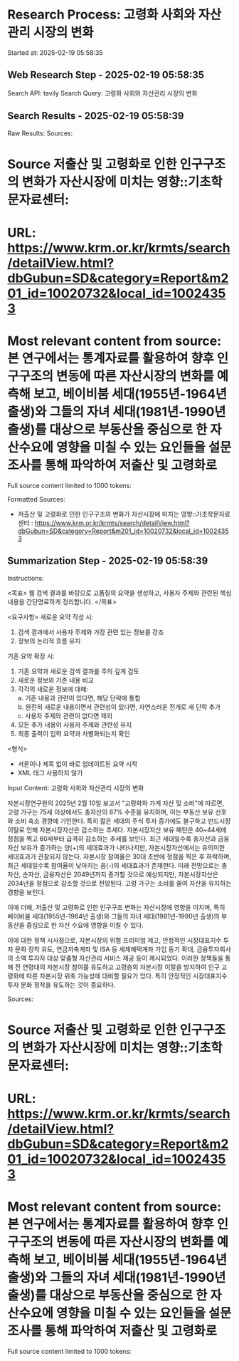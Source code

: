 # Research Process: 고령화 사회와 자산관리 시장의 변화
Started at: 2025-02-19 05:58:35


## Web Research Step - 2025-02-19 05:58:35
Search API: tavily
Search Query: 고령화 사회와 자산관리 시장의 변화


## Search Results - 2025-02-19 05:58:39
Raw Results:
Sources:

Source 저출산 및 고령화로 인한 인구구조의 변화가 자산시장에 미치는 영향::기초학문자료센터:
===
URL: https://www.krm.or.kr/krmts/search/detailView.html?dbGubun=SD&category=Report&m201_id=10020732&local_id=10024353
===
Most relevant content from source: 본 연구에서는 통계자료를 활용하여 향후 인구구조의 변동에 따른 자산시장의 변화를 예측해 보고, 베이비붐 세대(1955년-1964년 출생)와 그들의 자녀 세대(1981년-1990년 출생)를 대상으로 부동산을 중심으로 한 자산수요에 영향을 미칠 수 있는 요인들을 설문조사를 통해 파악하여 저출산 및 고령화로
===
Full source content limited to 1000 tokens:

Formatted Sources:
* 저출산 및 고령화로 인한 인구구조의 변화가 자산시장에 미치는 영향::기초학문자료센터 : https://www.krm.or.kr/krmts/search/detailView.html?dbGubun=SD&category=Report&m201_id=10020732&local_id=10024353

## Summarization Step - 2025-02-19 05:58:39
Instructions:

<목표>
웹 검색 결과를 바탕으로 고품질의 요약을 생성하고, 사용자 주제와 관련된 핵심 내용을 간단명료하게 정리합니다.
</목표>

<요구사항>
새로운 요약 작성 시:
1. 검색 결과에서 사용자 주제와 가장 관련 있는 정보를 강조
2. 정보의 논리적 흐름 유지

기존 요약 확장 시:                                                                                                                 
1. 기존 요약과 새로운 검색 결과를 주의 깊게 검토                                                    
2. 새로운 정보와 기존 내용 비교                                                         
3. 각각의 새로운 정보에 대해:                                                                             
    a. 기존 내용과 관련이 있다면, 해당 단락에 통합                               
    b. 완전히 새로운 내용이면서 관련성이 있다면, 자연스러운 전개로 새 단락 추가                            
    c. 사용자 주제와 관련이 없다면 제외                                                            
4. 모든 추가 내용이 사용자 주제와 관련성 유지                                                         
5. 최종 출력이 입력 요약과 차별화되는지 확인                                                                                                                                                            

<형식>
- 서론이나 제목 없이 바로 업데이트된 요약 시작
- XML 태그 사용하지 않기

Input Content:
<User Input> 
 고령화 사회와 자산관리 시장의 변화 
 <User Input>

<Existing Summary> 
 자본시장연구원의 2025년 2월 10일 보고서 "고령화와 가계 자산 및 소비"에 따르면, 고령 가구는 75세 이상에서도 총자산의 87% 수준을 유지하며, 이는 부동산 보유 선호와 소비 축소 경향에 기인한다. 특히 젊은 세대의 주식 투자 증가에도 불구하고 펀드시장 이탈로 인해 자본시장자산은 감소하는 추세다. 자본시장자산 보유 패턴은 40~44세에 정점을 찍고 60세부터 급격히 감소하는 추세를 보인다. 최근 세대일수록 총자산과 금융자산 보유가 증가하는 양(+)의 세대효과가 나타나지만, 자본시장자산에서는 유의미한 세대효과가 관찰되지 않는다. 자본시장 참여율은 30대 초반에 정점을 찍은 후 하락하며, 최근 세대일수록 참여율이 낮아지는 음(-)의 세대효과가 존재한다. 미래 전망으로는 총자산, 순자산, 금융자산은 2049년까지 증가할 것으로 예상되지만, 자본시장자산은 2034년을 정점으로 감소할 것으로 전망된다. 고령 가구는 소비를 줄여 자산을 유지하는 경향을 보인다.

이에 더해, 저출산 및 고령화로 인한 인구구조 변화는 자산시장에 영향을 미치며, 특히 베이비붐 세대(1955년-1964년 출생)와 그들의 자녀 세대(1981년-1990년 출생)의 부동산을 중심으로 한 자산 수요에 영향을 미칠 수 있다.

이에 대한 정책 시사점으로, 자본시장의 위험 프리미엄 제고, 안정적인 시장대표지수 투자 문화 정착 유도, 연금저축계좌 및 ISA 등 세제혜택계좌 가입 동기 확대, 금융투자회사의 소액 투자자 대상 맞춤형 자산관리 서비스 제공 등이 제시되었다. 이러한 정책들을 통해 전 연령대의 자본시장 참여를 유도하고 고령층의 자본시장 이탈을 방지하여 인구 고령화에 따른 자본시장 위축 가능성에 대비할 필요가 있다. 특히 안정적인 시장대표지수 투자 문화 정착을 유도하는 것이 중요하다. 
 <Existing Summary>

<New Search Results> 
 Sources:

Source 저출산 및 고령화로 인한 인구구조의 변화가 자산시장에 미치는 영향::기초학문자료센터:
===
URL: https://www.krm.or.kr/krmts/search/detailView.html?dbGubun=SD&category=Report&m201_id=10020732&local_id=10024353
===
Most relevant content from source: 본 연구에서는 통계자료를 활용하여 향후 인구구조의 변동에 따른 자산시장의 변화를 예측해 보고, 베이비붐 세대(1955년-1964년 출생)와 그들의 자녀 세대(1981년-1990년 출생)를 대상으로 부동산을 중심으로 한 자산수요에 영향을 미칠 수 있는 요인들을 설문조사를 통해 파악하여 저출산 및 고령화로
===
Full source content limited to 1000 tokens: 
 <New Search Results>
